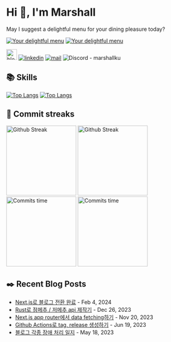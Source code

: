 # Hi 👋, I'm Marshall

May I suggest a delightful menu for your dining pleasure today?

[![Your delightful menu](https://marshallku.dev:48018/?theme=dark)](https://github.com/marshallku/menu-today#gh-dark-mode-only) [![Your delightful menu](https://marshallku.dev:48018/?theme=light)](https://github.com/marshallku/menu-today#gh-light-mode-only)

[<img height="28" src="https://marshallku.github.io/marshallku/assets/icons/blog-badge.svg" alt="blog logo" />][blog] [![linkedin](https://img.shields.io/badge/LinkedIn-0077B5?style=for-the-badge&logo=linkedin&logoColor=white)](https://www.linkedin.com/in/marshallku/) [![mail](https://img.shields.io/badge/MAIL-F9E000?style=for-the-badge&logo=GMAIL&logoColor=%23000000)](mailto:marshall@kakao.com) ![Discord - marshallku](https://img.shields.io/badge/marshallku-7289da?style=for-the-badge&logo=DISCORD&logoColor=fff)

## 📚 Skills

[<img src="https://github-readme-stats.vercel.app/api/top-langs/?username=marshallku&langs_count=12&layout=compact&theme=onedark&hide_border=true" alt="Top Langs" />](https://github.com/anuraghazra/github-readme-stats#gh-dark-mode-only) [<img src="https://github-readme-stats.vercel.app/api/top-langs/?username=marshallku&langs_count=12&layout=compact&theme=solarized-light&hide_border=true" alt="Top Langs" />](https://github.com/anuraghazra/github-readme-stats#gh-light-mode-only)

## 💜 Commit streaks

[<img src="https://github-readme-streak-stats.herokuapp.com/?user=marshallku&theme=onedark&border=00000000" alt="Github Streak" height="185" />](https://git.io/streak-stats#gh-dark-mode-only) [<img src="https://github-readme-streak-stats.herokuapp.com/?user=marshallku&theme=solarized-light&border=00000000" alt="Github Streak" height="185" />](https://git.io/streak-stats#gh-light-mode-only) [<img src="https://github-profile-summary-cards.vercel.app/api/cards/productive-time?username=marshallku&theme=onedark&utcOffset=9" alt="Commits time" height="185" />](https://github.com/vn7n24fzkq/github-profile-summary-cards#gh-dark-mode-only) [<img src="https://github-profile-summary-cards.vercel.app/api/cards/productive-time?username=marshallku&theme=solarized&utcOffset=9" alt="Commits time" height="185" />](https://github.com/vn7n24fzkq/github-profile-summary-cards#gh-light-mode-only)

## ✒️ Recent Blog Posts

<!-- Blog-Post -->

- [Next.js로 블로그 전환 완료](https://marshallku.com/notice/nextjs-blog-migration) - Feb 4, 2024
- [Rust로 점메추 / 저메추 api 제작기](https://marshallku.com/dev/rust%EB%A1%9C-%EC%A0%90%EB%A9%94%EC%B6%94-%EC%A0%80%EB%A9%94%EC%B6%94-api-%EC%A0%9C%EC%9E%91%EA%B8%B0) - Dec 26, 2023
- [Next.js app router에서 data fetching하기](https://marshallku.com/dev/next-js-app-router%EC%97%90%EC%84%9C-data-fetching%ED%95%98%EA%B8%B0) - Nov 20, 2023
- [Github Actions로 tag, release 생성하기](https://marshallku.com/dev/github-actions%EB%A1%9C-tag-release-%EC%83%9D%EC%84%B1%ED%95%98%EA%B8%B0) - Jun 19, 2023
- [블로그 각종 장애 처리 일지](https://marshallku.com/dev/%EB%B8%94%EB%A1%9C%EA%B7%B8-%EA%B0%81%EC%A2%85-%EC%9E%A5%EC%95%A0-%EC%B2%98%EB%A6%AC-%EC%9D%BC%EC%A7%80) - May 18, 2023

<!-- Blog-Post -->

[blog]: https://marshallku.com
